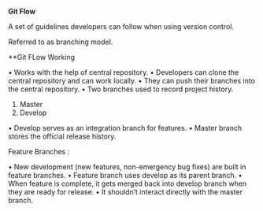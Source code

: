 **Git Flow**

A set of guidelines developers can follow when using version control.

Referred to as branching model.

**Git FLow Working

•	Works with the help of central repository.
•	Developers can clone the central repository and can work locally.
•	They can push their branches into the central repository.
•	Two branches used to record project history.

1.	Master
2.	Develop
                 
•	Develop serves as an integration branch for features.
•	Master branch stores the official release history.

Feature Branches :

•	New development (new features, non-emergency bug fixes) are built in feature branches.
•	Feature branch uses develop as its parent branch.
•	When feature is complete, it gets merged back into develop branch when they are ready for release.
•	It shouldn’t interact directly with the master branch.

